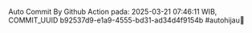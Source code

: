 Auto Commit By Github Action pada: 2025-03-21 07:46:11 WIB, COMMIT_UUID b92537d9-e1a9-4555-bd31-ad34d4f9154b #autohijau🗿
